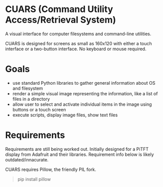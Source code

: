 # CUARS (Command Utility Access/Retrieval System)

A visual interface for computer filesystems and command-line utilities.

CUARS is designed for screens as small as 160x120 with either a touch
interface or a two-button interface. No keyboard or mouse required.


# Goals

- use standard Python libraries to gather general information about OS 
  and filesystem
- render a simple visual image representing the information, like a list 
  of files in a directory
- allow user to select and activate individual items in the image using
  buttons or a touch screen
- execute scripts, display image files, show text files


# Requirements

Requirements are still being worked out. Initially designed for a PiTFT 
display from Adafruit and their libraries. Requirement info below is 
likely outdated/innacurate.

CUARS requires Pillow, the friendly PIL fork.

> pip install pillow
